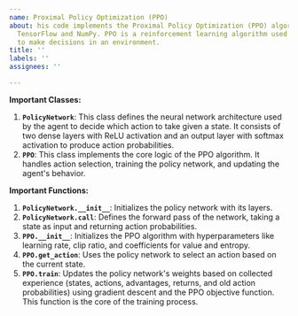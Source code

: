 ```yaml
---
name: Proximal Policy Optimization (PPO)
about: his code implements the Proximal Policy Optimization (PPO) algorithm using
  TensorFlow and NumPy. PPO is a reinforcement learning algorithm used to train agents
  to make decisions in an environment.
title: ''
labels: ''
assignees: ''

---
```


**Important Classes:**

1. **`PolicyNetwork`**: This class defines the neural network architecture used by the agent to decide which action to take given a state. It consists of two dense layers with ReLU activation and an output layer with softmax activation to produce action probabilities.
2. **`PPO`**: This class implements the core logic of the PPO algorithm. It handles action selection, training the policy network, and updating the agent's behavior.

**Important Functions:**

1. **`PolicyNetwork.__init__`**: Initializes the policy network with its layers.
2. **`PolicyNetwork.call`**: Defines the forward pass of the network, taking a state as input and returning action probabilities.
3. **`PPO.__init__`**: Initializes the PPO algorithm with hyperparameters like learning rate, clip ratio, and coefficients for value and entropy.
4. **`PPO.get_action`**: Uses the policy network to select an action based on the current state.
5. **`PPO.train`**: Updates the policy network's weights based on collected experience (states, actions, advantages, returns, and old action probabilities) using gradient descent and the PPO objective function. This function is the core of the training process.
